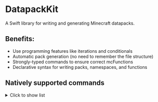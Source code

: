 # DatapackKit

A Swift library for writing and generating Minecraft datapacks.

## Benefits:
- Use programming features like iterations and conditionals
- Automatic pack generation (no need to remember the file structure)
- Strongly-typed commands to ensure correct mcFunctions
- Declarative syntax for writing packs, namespaces, and functions

## Natively supported commands

<details>
<summary>Click to show list</summary>

- [ ] ? help
- [x] advancement
- [ ] attribute
- [x] ban
  ```swift
  // Syntax
  Minecraft.Ban(
      _ players: EnitiySelector..., // variadic list of player entity selectors (must provide at least one)
      reason: String? = nil // optional ban message
  )

  // Examples
  // Ban all players
  Minecraft.Ban(.allPlayers)

  // Ban two named players, providing reason
  Minecraft.Ban(.namedPlayer("Alex"), .namedPlayer("Steve"), reason: "Disorderly conduct")
  ```
- [ ] ban-ip
- [ ] banlist
- [ ] bossbar
- [x] clear
- [x] clone
- [ ] data
- [x] datapack
- [ ] debug
- [ ] defaultgamemode
- [ ] deop
- [ ] difficulty
- [ ] effect
- [ ] enchant
- [ ] execute
- [x] experience xp
- [ ] fill
- [ ] forceload
- [ ] function
- [x] gamemode
- [ ] gamerule
- [ ] give
- [ ] item
- [ ] jfr
- [ ] kick
- [ ] kill
- [ ] list
- [ ] locate
- [ ] locatebiome
- [ ] loot
- [ ] me
- [ ] msg tell w
- [ ] op
- [ ] pardon
- [ ] pardon-ip
- [ ] particle
- [ ] perf
- [ ] playsound
- [ ] publish
- [ ] recipe
- [ ] reload
- [ ] save-all
- [ ] save-off
- [ ] save-on
- [x] say
- [ ] schedule
- [ ] scoreboard
- [ ] seed
- [ ] setblock
- [ ] setidletimeout
- [ ] setworldspawn
- [ ] spawnpoint
- [ ] spectate
- [ ] spreadplayers
- [ ] stop
- [ ] stopsound
- [x] summon
- [ ] tag
- [x] team
- [ ] teammsg tm
- [x] teleport tp
- [ ] tellraw
- [ ] time
- [x] title
- [ ] trigger
- [ ] weather
- [ ] whitelist
- [x] worldborder

</details>
